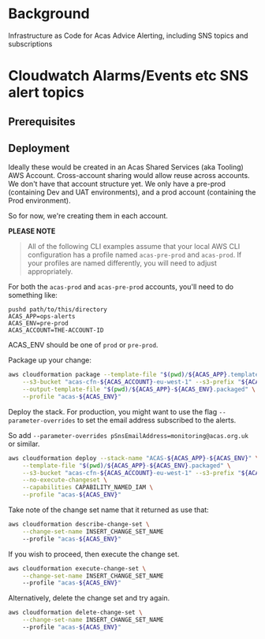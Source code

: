 # Background
Infrastructure as Code for Acas Advice Alerting, including SNS topics and subscriptions

# Cloudwatch Alarms/Events etc SNS alert topics

## Prerequisites

## Deployment

Ideally these would be created in an Acas Shared Services (aka Tooling) AWS
Account. Cross-account sharing would allow reuse across accounts. We don't
have that account structure yet. We only have a pre-prod (containing Dev
and UAT environments), and a prod account (containing the Prod environment).

So for now, we're creating them in each account.

**PLEASE NOTE**

> All of the following CLI examples assume that your local AWS CLI
> configuration has a profile named `acas-pre-prod` and `acas-prod`. If
> your profiles are named differently, you will need to adjust
> appropriately.

For both the `acas-prod` and `acas-pre-prod` accounts, you'll need to
do something like:

```
pushd path/to/this/directory
ACAS_APP=ops-alerts
ACAS_ENV=pre-prod
ACAS_ACCOUNT=THE-ACCOUNT-ID
```

ACAS_ENV should be one of `prod` or `pre-prod`.

Package up your change:

```sh
aws cloudformation package --template-file "$(pwd)/${ACAS_APP}.template" \
    --s3-bucket "acas-cfn-${ACAS_ACCOUNT}-eu-west-1" --s3-prefix "${ACAS_APP}/$ACAS_ENV" \
    --output-template-file "$(pwd)/${ACAS_APP}-${ACAS_ENV}.packaged" \
    --profile "acas-${ACAS_ENV}"
```

Deploy the stack. For production, you might want to use the flag
`--parameter-overrides` to set the email address subscribed to the alerts.

So add `--parameter-overrides pSnsEmailAddress=monitoring@acas.org.uk` or
similar.

```sh
aws cloudformation deploy --stack-name "ACAS-${ACAS_APP}-${ACAS_ENV}" \
    --template-file "$(pwd)/${ACAS_APP}-${ACAS_ENV}.packaged" \
    --s3-bucket "acas-cfn-${ACAS_ACCOUNT}-eu-west-1" --s3-prefix "${ACAS_APP}/$ACAS_ENV" \
    --no-execute-changeset \
    --capabilities CAPABILITY_NAMED_IAM \
    --profile "acas-${ACAS_ENV}"
```

Take note of the change set name that it returned as use that:

```sh
aws cloudformation describe-change-set \
    --change-set-name INSERT_CHANGE_SET_NAME
    --profile "acas-${ACAS_ENV}"
```

If you wish to proceed, then execute the change set.

```sh
aws cloudformation execute-change-set \
    --change-set-name INSERT_CHANGE_SET_NAME
    --profile "acas-${ACAS_ENV}"
```

Alternatively, delete the change set and try again.

```sh
aws cloudformation delete-change-set \
    --change-set-name INSERT_CHANGE_SET_NAME
    --profile "acas-${ACAS_ENV}"
```
